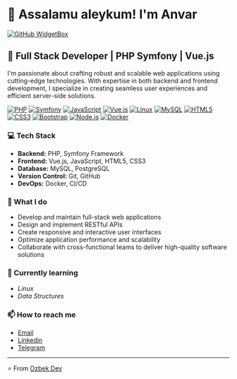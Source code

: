 # 👋 Assalamu aleykum! I'm Anvar

[![GitHub WidgetBox](https://github-widgetbox.vercel.app/api/profile?username=ozbekdev&data=followers,repositories,stars,commits&theme=dark)](https://github.com/bilgakhan)

## 🚀 Full Stack Developer | PHP Symfony | Vue.js

I'm passionate about crafting robust and scalable web applications using cutting-edge technologies. With expertise in both backend and frontend development, I specialize in creating seamless user experiences and efficient server-side solutions.

[![PHP](https://img.shields.io/badge/PHP-777BB4?style=for-the-badge&logo=php&logoColor=white)]() [![Symfony](https://img.shields.io/badge/Symfony-000000?style=for-the-badge&logo=symfony&logoColor=white)]() [![JavaScript](https://img.shields.io/badge/JavaScript-F7DF1E?style=for-the-badge&logo=javascript&logoColor=black)]() [![Vue.js](https://img.shields.io/badge/Vue.js-4FC08D?style=for-the-badge&logo=vue.js&logoColor=white)]() [![Linux](https://img.shields.io/badge/Linux-FCC624?style=for-the-badge&logo=linux&logoColor=black)]() [![MySQL](https://img.shields.io/badge/MySQL-4479A1?style=for-the-badge&logo=mysql&logoColor=white)]() [![HTML5](https://img.shields.io/badge/HTML5-E34F26?style=for-the-badge&logo=html5&logoColor=white)]() [![CSS3](https://img.shields.io/badge/CSS3-1572B6?style=for-the-badge&logo=css3&logoColor=white)]() [![Bootstrap](https://img.shields.io/badge/Bootstrap-7952B3?style=for-the-badge&logo=bootstrap&logoColor=white)]() [![Node.js](https://img.shields.io/badge/Node.js-339933?style=for-the-badge&logo=node.js&logoColor=white)]() [![Docker](https://img.shields.io/badge/Docker-2496ED?style=for-the-badge&logo=docker&logoColor=white)]()

### 💻 Tech Stack

- **Backend:** PHP, Symfony Framework
- **Frontend:** Vue.js, JavaScript, HTML5, CSS3
- **Database:** MySQL, PostgreSQL
- **Version Control:** Git, GitHub
- **DevOps:** Docker, CI/CD

### 🔧 What I do

- Develop and maintain full-stack web applications
- Design and implement RESTful APIs
- Create responsive and interactive user interfaces
- Optimize application performance and scalability
- Collaborate with cross-functional teams to deliver high-quality software solutions

### 🌱 Currently learning

- _Linux_
- _Data Structures_

### 📫 How to reach me

- [Email](mailto:ozbekdev@gmail.com)
- [Linkedin](https://linkedin.com/in/bilgakhan)
- [Telegram](https://t.me/bilgakhan_dev)

<!--
### 📊 GitHub Stats

[![Anvar's GitHub stats](https://github-readme-stats.vercel.app/api?username=bilgakhan&show_icons=true&theme=radical)](https://github.com/anuraghazra/github-readme-stats)

### 🏆 Top Languages

[![Top Langs](https://github-readme-stats.vercel.app/api/top-langs/?username=bilgakhan&layout=compact&theme=radical)](https://github.com/anuraghazra/github-readme-stats)

-->

---

⭐️ From [Ozbek Dev](https://github.com/ozbekdev)
